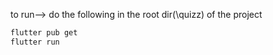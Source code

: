 
to run-->
do the following in the root dir(\quizz) of the project
```bash
flutter pub get
flutter run
```
